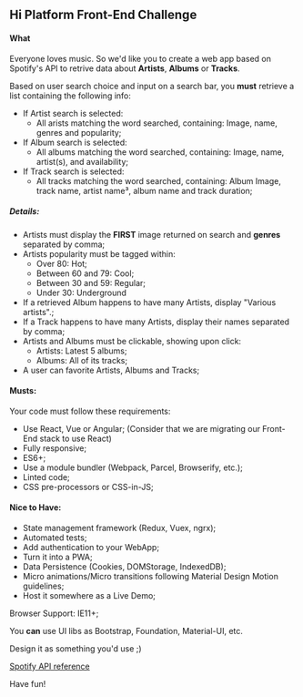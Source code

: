 ## Hi Platform Front-End Challenge

#### What

Everyone loves music. So we'd like you to create a web app based on Spotify's API to retrive data about **Artists**, **Albums** or **Tracks**.

Based on user search choice and input on a search bar, you **must** retrieve a list containing the following info:
* If Artist search is selected:
  * All arists matching the word searched, containing: Image, name, genres and popularity;
* If Album search is selected:
  * All albums matching the word searched, containing: Image, name, artist(s), and availability;
* If Track search is selected:
  * All tracks matching the word searched, containing: Album Image, track name, artist name³, album name and track duration;

##### Details:
* Artists must display the **FIRST** image returned on search and **genres** separated by comma;
* Artists popularity must be tagged within:
  * Over 80: Hot;
  * Between 60 and 79: Cool;
  * Between 30 and 59: Regular;
  * Under 30: Underground
* If a retrieved Album happens to have many Artists, display "Various artists".;
* If a Track happens to have many Artists, display their names separated by comma;
* Artists and Albums must be clickable, showing upon click:
  * Artists: Latest 5 albums;
  * Albums: All of its tracks;
* A user can favorite Artists, Albums and Tracks;


#### Musts:
Your code must follow these requirements:
* Use React, Vue or Angular; (Consider that we are migrating our Front-End stack to use React)
* Fully responsive;
* ES6+;
* Use a module bundler (Webpack, Parcel, Browserify, etc.);
* Linted code;
* CSS pre-processors or CSS-in-JS;

#### Nice to Have:
* State management framework (Redux, Vuex, ngrx);
* Automated tests;
* Add authentication to your WebApp;
* Turn it into a PWA;
* Data Persistence (Cookies, DOMStorage, IndexedDB);
* Micro animations/Micro transitions following Material Design Motion guidelines;
* Host it somewhere as a Live Demo;

Browser Support: IE11+;

You **can** use UI libs as Bootstrap, Foundation, Material-UI, etc.

Design it as something you'd use ;)

[Spotify API reference](https://beta.developer.spotify.com/documentation/web-api/reference/search/search/) 

Have fun!
